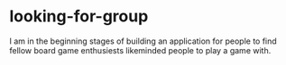 # looking-for-group
I am in the beginning stages of building an application for people to find fellow board game enthusiests likeminded people to 
play a game with.

